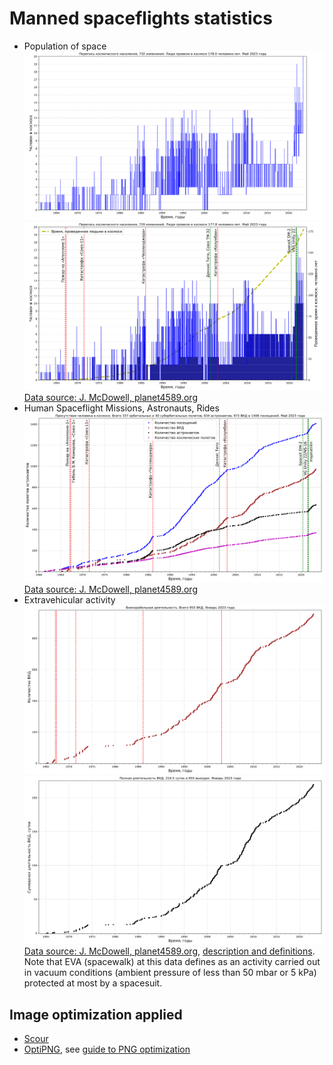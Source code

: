 # Manned spaceflights statistics

* Population of space
![Population of Space](./spacepop-steps.svg "Population of Space")
![Time Spent by Humans in Space](./spacepop-spent-step-filled.svg "Time Spent by Humans in Space")
[Data source: J. McDowell, planet4589.org](https://planet4589.org/space/astro/web/pop.html)
* Human Spaceflight Missions, Astronauts, Rides
![Human presence in space](./mannedflights-astronauts-rides-evas.svg "Human presence in space")
[Data source: J. McDowell, planet4589.org](https://planet4589.org/space/astro/web/)
* Extravehicular activity
![Total number of extravehicular activities](./evas-total-counts.svg "Total number of spacewalks (extravehicular activities)")
![Total duration of extravehicular activities](./evas-total-time.svg "Total duration of spacewalks (extravehicular activities)")
[Data source: J. McDowell, planet4589.org](https://planet4589.org/space/astro/web/),
[description and definitions](https://planet4589.org/space/astro/web/evas.html).
Note that EVA (spacewalk) at this data defines as an activity carried out in vacuum conditions
(ambient pressure of less than 50 mbar or 5 kPa) protected at most by a spacesuit.

## Image optimization applied

* [Scour](https://github.com/scour-project/scour)
* [OptiPNG](https://optipng.sourceforge.net/), see [guide to PNG optimization](https://optipng.sourceforge.net/pngtech/optipng.html)
